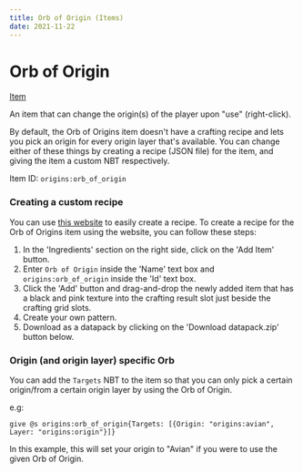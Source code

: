```yaml
---
title: Orb of Origin (Items)
date: 2021-11-22
---
```


# Orb of Origin

[Item](../items.md)

An item that can change the origin(s) of the player upon "use" (right-click).

By default, the Orb of Origins item doesn't have a crafting recipe and lets you pick an origin for every origin layer that's available. You can change either of these things by creating a recipe (JSON file) for the item, and giving the item a custom NBT respectively.

Item ID: `origins:orb_of_origin`


### Creating a custom recipe

You can use [this website](https://crafting.thedestruc7i0n.ca/) to easily create a recipe. To create a recipe for the Orb of Origins item using the website, you can follow these steps:

1. In the 'Ingredients' section on the right side, click on the 'Add Item' button.
2. Enter `Orb of Origin` inside the 'Name' text box and `origins:orb_of_origin` inside the 'Id' text box.
3. Click the 'Add' button and drag-and-drop the newly added item that has a black and pink texture into the crafting result slot just beside the crafting grid slots.
4. Create your own pattern.
5. Download as a datapack by clicking on the 'Download datapack.zip' button below.


### Origin (and origin layer) specific Orb

You can add the `Targets` NBT to the item so that you can only pick a certain origin/from a certain origin layer by using the Orb of Origin.

e.g:
```mcfunction
give @s origins:orb_of_origin{Targets: [{Origin: "origins:avian", Layer: "origins:origin"}]}
```
In this example, this will set your origin to "Avian" if you were to use the given Orb of Origin.